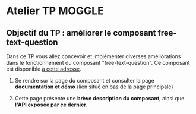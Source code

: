 # Atelier TP MOGGLE
## Objectif du TP : améliorer le composant free-text-question

Dans ce TP vous allez concevoir et implémenter diverses améliorations dans le fonctionnement du composant "free-text-question". Ce composant est disponible [à cette adresse](https://github.com/REVERIES-project/free-text-question).

1. Se rendre sur la page du composant et consulter la page **documentation et démo** (lien situé en bas de la page principale)

1. Cette page présente une **brève description du composant**, ainsi que **l'API exposée par ce dernier**.


